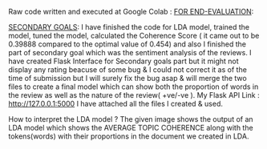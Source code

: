 Raw code written and executed at Google Colab :
[FOR END-EVALUATION](https://colab.research.google.com/drive/1MVInaCIV1e6-wl8eQYNFZxDdpwdni7Tz#scrollTo=4I1UOMg9Lpo7):

[SECONDARY GOALS](https://colab.research.google.com/drive/1rZsGGzT0ODys4J72z4R8XwwISMivBYq_#scrollTo=8Uwn4Lte_eEM):
I have finished the code for LDA model, trained the model, tuned the model, calculated the Coherence Score ( it came out to be 0.39888 compared to the optimal value of 0.454) and also I finished the part of secondary goal which was the sentiment analysis of the reviews. I have created Flask Interface for Secondary goals part but it might not display any rating beacuse of some bug & I could not correct it as of the time of submission but I will surely fix the bug asap & will merge the two files to create a final model which can show both the proportion of words in the review as well as the nature of the review( +ve/-ve ). My Flask API Link : http://127.0.0.1:5000 I have attached all the files I created & used.

How to interpret the LDA model ?
The given image shows the output of an LDA model which shows the AVERAGE TOPIC COHERENCE along with the tokens(words) with their proportions in the document we created in LDA.



